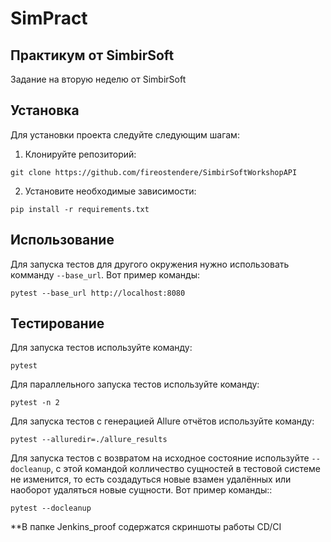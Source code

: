 ﻿# SimPract
## Практикум от SimbirSoft

Задание на вторую неделю от SimbirSoft

## Установка

Для установки проекта следуйте следующим шагам:

1. Клонируйте репозиторий:
```
git clone https://github.com/fireostendere/SimbirSoftWorkshopAPI
```
2. Установите необходимые зависимости:
```
pip install -r requirements.txt
```

## Использование


Для запуска тестов для другого окружения нужно использовать комманду `--base_url`. Вот пример команды:

```
pytest --base_url http://localhost:8080
```

## Тестирование

Для запуска тестов используйте команду:

```
pytest
```

Для параллельного запуска тестов используйте команду:

```
pytest -n 2
```

Для запуска тестов с генерацией Allure отчётов используйте команду:

```
pytest --alluredir=./allure_results
```

Для запуска тестов с возвратом на исходное состояние используйте `--docleanup`, с этой командой колличество сущностей в тестовой системе не изменится, то есть создадуться новые взамен удалённых или наоборот удаляться новые сущности. Вот пример команды::

```
pytest --docleanup
```

**В папке Jenkins_proof содержатся скриншоты работы CD/CI